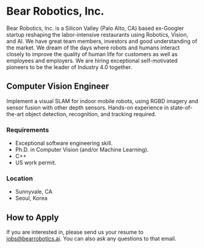 # Bear Robotics, Inc.

Bear Robotics, Inc. is a Silicon Valley (Palo Alto, CA) based ex-Googler startup
reshaping the labor-intensive restaurants using Robotics, Vision, and AI.  We
have great team members, investors and good understanding of the market. We
dream of the days where robots and humans interact closely to improve the
quality of human life for customers as well as employees and employers.  We are
hiring exceptional self-motivated pioneers to be the leader of Industry 4.0
together.

## Computer Vision Engineer
Implement a visual SLAM for indoor mobile robots, using RGBD imagery and sensor
fusion with other depth sensors.  Hands-on experience in state-of-the-art object
detection, recognition, and tracking required.

### Requirements
* Exceptional software engineering skill.
* Ph.D. in Computer Vision (and/or Machine Learning).
* C++
* US work permit.

### Location
* Sunnyvale, CA
* Seoul, Korea

## How to Apply
If you are interested in, please send us your resume to jobs@bearrobotics.ai. 
You can also ask any questions to that email.
